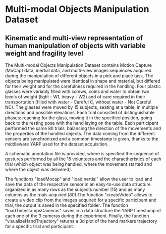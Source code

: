 # Multi-modal Objects Manipulation Dataset

## Kinematic and multi-view representation of human manipulation of objects with variable weight and fragility level

The Multi-modal Objects Manipulation Dataset contains Motion Capture (MoCap) data, inertial data, and multi-view images sequences acquired during the manipulation of different objects in a pick and place task. The objects being manipulated were identical in shape and material, but differed for their weight and for the carefulness required in the handling. Four plastic glasses were variably filled with screws, coins and water to obtain two levels of weight (light - W1, heavy - W2) and of care required in their transportation (filled with water - Careful C, without water - Not Careful NC). The glasses were moved by 15 subjects, seating at a table, in multiple directions and possible elevations.
Each trial consisted of distinguishable phases: reaching for the glass, moving it in the specified position, going back to the resting pose with the hand laying on the table. Each participant performed the same 80 trials, balancing the direction of the movements and the properties of the handled objects. The data coming from the different sensors are synchronized and a common timestamp is given, thanks to the middleware YARP used for the dataset acquisition.

A schematic annotation file is provided, where is specified the sequence of gestures performed by all the 15 volunteers and the charactheristics of each trial (which object was being handled, where the movement started and where the object was delivered).

The functions "loadMocap" and "loadInertial" allow the user to load and save the data of the respective sensor in an easy-to-use data structure organized in as many rows as the subjects number (15) and as many columns as the trials acquired (80).The function "createVideo" allows to create a video clip from the images acquired for a specific participant and trial, the output is saved in the specified folder. The function "loadTimestampsCameras" saves in a data structure the YARP timestamp of each one of the 3 cameras during the experiment. Finally, the function "visualizeHandTrajectory" returns a 3d plot of the hand markers trajectory for a specific trial and participant.
